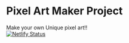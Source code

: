 # Pixel Art Maker Project
Make your own Unique pixel art!!  
[![Netlify Status](https://api.netlify.com/api/v1/badges/d5167c67-1aae-4038-be77-71a3b90a70ac/deploy-status)](https://app.netlify.com/sites/makewithpixels/deploys)
